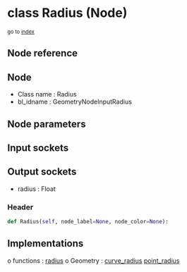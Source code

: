 # class Radius (Node)

<sub>go to [index](/docs/index.md)</sub>

## Node reference

Node
----
 - Class name : Radius
 - bl_idname : GeometryNodeInputRadius

Node parameters
---------------

Input sockets
-------------

Output sockets
--------------
 - radius : Float

### Header

``` python
def Radius(self, node_label=None, node_color=None):
```

## Implementations

o functions : [radius](#radius)
o Geometry : [curve_radius](#curve_radius) [point_radius](#point_radius) 

